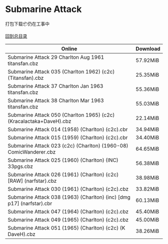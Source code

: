 # Submarine Attack

打包下载📦仍在工事中

[回到总目录](/Catalogs.md)







Online | Download
--- | ---
Submarine Attack 29 Charlton Aug 1961 titansfan.cbz | 57.92MiB
Submarine Attack 035 (Charlton 1962) (c2c) (Titansfan).cbz | 25.35MiB
Submarine Attack 37 Charlton Jan 1963 titansfan.cbz | 55.36MiB
Submarine Attack 38 Charlton Mar 1963 titansfan.cbz | 55.03MiB
Submarine Attack 050 (Charlton 1965) (c2c) (Kracalactaka+DaveH).cbz | 22.14MiB
Submarine Attack 014 (1958) (Charlton) (c2c).cbr | 34.94MiB
Submarine Attack 015 (1959) (Charlton) (c2c).cbr | 34.40MiB
Submarine Attack 023 (c2c) (Charlton) (1960-08) ComicWanderer.cbz | 64.65MiB
Submarine Attack 025 (1960) (Charlton) (INC) 33pgs.cbz | 56.38MiB
Submarine Attack 026 (1961) (Charlton) (c2c) [RAW] (narfstar).cbz | 38.98MiB
Submarine Attack 030 (1961) (Charlton) (c2c).cbz | 33.82MiB
Submarine Attack 038 (1963) (Charlton) (inc) [dmg p17] (narfstar).cbr | 60.13MiB
Submarine Attack 047 (1964) (Charlton) (c2c).cbz | 45.40MiB
Submarine Attack 049 (1965) (Charlton) (c2c).cbz | 45.00MiB
Submarine Attack 051 (1965) (Charlton) (c2c) (K DaveH).cbz | 38.26MiB